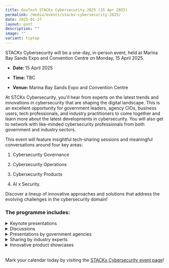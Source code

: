 ```yaml
---
title: GovTech STACKx Cybersecurity 2025 (15 Apr 2025)
permalink: /media/events/stackx-cybersecurity-2025/
date: 2025-01-27
layout: post
description: ""
image: ""
variant: tiptap
---
```

<p>STACKx Cybersecurity will be a one-day, in-person event, held at Marina
Bay Sands Expo and Convention Centre on Monday, 15 April 2025.&nbsp;</p>
<ul data-tight="true" class="tight">
<li>
<p><strong>Date: </strong>15 April 2025</p>
</li>
<li>
<p><strong>Time: </strong>TBC</p>
</li>
<li>
<p><strong>Venue: </strong>Marina Bay Sands Expo and Convention Centre</p>
</li>
</ul>
<p>At STCKx Cybersecurity, you'll hear from experts on the latest trends
and innovations in cybersecurity that are shaping the digital landscape.
This is an excellent opportunity for government leaders, agency CIOs, business
users, tech professionals, and industry practitioners to come together
and learn more about the latest developments in cybersecurity. You will
also get to network with like-minded cybersecurity professionals from both
government and industry sectors.&nbsp;</p>
<p>This event will feature insightful tech-sharing sessions and meaningful
conversations around four key areas:</p>
<ol data-tight="true" class="tight">
<li>
<p>Cybersecurity Governance</p>
</li>
<li>
<p>Cybersecurity Operations</p>
</li>
<li>
<p>Cybersecurity Products</p>
</li>
<li>
<p>AI x Security.&nbsp;</p>
</li>
</ol>
<p>Discover a lineup of innovative approaches and solutions that address
the evolving challenges in the cybersecurity domain!&nbsp;</p>
<h3><strong>The programme includes:&nbsp;</strong></h3>
<div data-type="detailGroup" class="isomer-accordion isomer-accordion-white">
<details class="isomer-details">
<summary>Keynote presentations&nbsp;</summary>
<div data-type="detailsContent" class="isomer-details-content">
<p></p>
</div>
</details>
<details class="isomer-details">
<summary>Discussions</summary>
<div data-type="detailsContent" class="isomer-details-content">
<p></p>
</div>
</details>
<details class="isomer-details">
<summary>Presentations by government agencies&nbsp;</summary>
<div data-type="detailsContent" class="isomer-details-content">
<p></p>
</div>
</details>
<details class="isomer-details">
<summary>Sharing by industry experts</summary>
<div data-type="detailsContent" class="isomer-details-content">
<p></p>
</div>
</details>
<details class="isomer-details">
<summary>Innovative product showcases</summary>
<div data-type="detailsContent" class="isomer-details-content">
<p></p>
</div>
</details>
</div>
<p>
<br>Mark your calendar today by visiting the <a href="-" rel="noopener noreferrer nofollow" target="_blank">STACKx Cybersecurity event page</a>!</p>
<p></p>
<p>
<br>
</p>